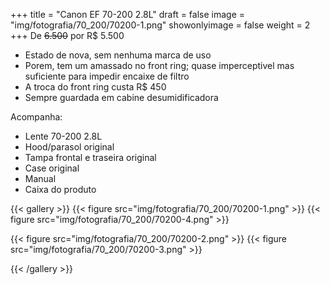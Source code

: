 +++
title = "Canon EF 70-200 2.8L"
draft = false
image = "img/fotografia/70_200/70200-1.png"
showonlyimage = false
weight = 2
+++
De ~~6.500~~ por <span class="price">R$ 5.500</span>

<!--more-->

- Estado de nova, sem nenhuma marca de uso
- Porem, tem um amassado no front ring; quase imperceptivel mas suficiente para impedir encaixe de filtro
- A troca do front ring custa R$ 450
- Sempre guardada em cabine desumidificadora

Acompanha:

- Lente 70-200 2.8L
- Hood/parasol original
- Tampa frontal e traseira original
- Case original
- Manual
- Caixa do produto

{{< gallery >}}
{{< figure src="img/fotografia/70_200/70200-1.png" >}}
{{< figure src="img/fotografia/70_200/70200-4.png" >}}

{{< figure src="img/fotografia/70_200/70200-2.png" >}}
{{< figure src="img/fotografia/70_200/70200-3.png" >}}


{{< /gallery >}}